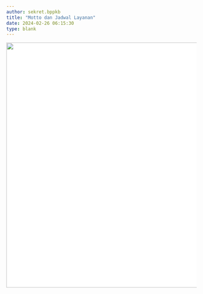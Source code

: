 ```yaml
---
author: sekret.bppkb
title: "Motto dan Jadwal Layanan"
date: 2024-02-26 06:15:30
type: blank
---
```

<p><img style="color: #34495e; font-family: 'Open Sans', Arial, Helvetica, sans-serif; font-size: 18.6667px; font-weight: bold; text-align: justify; background-color: #ffffff;" src="/images/YM1ln2mYld2JC6wkCpFP.png" alt="" width="637" height="648" /></p>